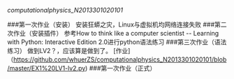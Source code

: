 _computationalphysics_N2013301020101_


###第一次作业（安装）
安装狂蟒之灾，Linux与虚拟机均网络连接失败
###第二次作业（安装插件）
参考How to think like a computer scientist -- Learning with Python: Interactive Edition 2.0进行python语法练习
###第三次作业（语法练习）
做到LV2？，应该算是做到了。
  [作业]（https://github.com/whuerZS/computationalphysics_N2013301020101/blob/master/EX1%20LV1-lv2.py) 
###第一次作业（正式）
